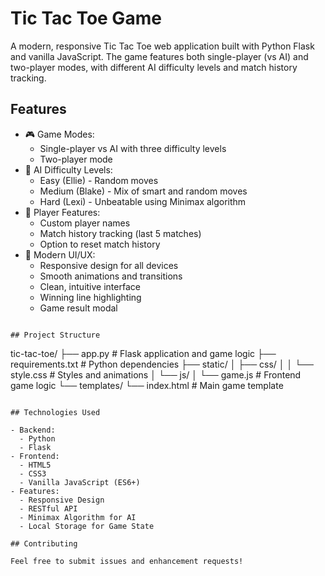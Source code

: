 # Tic Tac Toe Game

A modern, responsive Tic Tac Toe web application built with Python Flask and vanilla JavaScript. The game features both single-player (vs AI) and two-player modes, with different AI difficulty levels and match history tracking.

## Features

- 🎮 Game Modes:
  - Single-player vs AI with three difficulty levels
  - Two-player mode
- 🤖 AI Difficulty Levels:
  - Easy (Ellie) - Random moves
  - Medium (Blake) - Mix of smart and random moves
  - Hard (Lexi) - Unbeatable using Minimax algorithm
- 👥 Player Features:
  - Custom player names
  - Match history tracking (last 5 matches)
  - Option to reset match history
- 🎨 Modern UI/UX:
  - Responsive design for all devices
  - Smooth animations and transitions
  - Clean, intuitive interface
  - Winning line highlighting
  - Game result modal
```

## Project Structure

```
tic-tac-toe/
├── app.py              # Flask application and game logic
├── requirements.txt    # Python dependencies
├── static/
│   ├── css/
│   │   └── style.css  # Styles and animations
│   └── js/
│       └── game.js    # Frontend game logic
└── templates/
    └── index.html     # Main game template
```

## Technologies Used

- Backend:
  - Python
  - Flask
- Frontend:
  - HTML5
  - CSS3 
  - Vanilla JavaScript (ES6+)
- Features:
  - Responsive Design
  - RESTful API
  - Minimax Algorithm for AI
  - Local Storage for Game State

## Contributing

Feel free to submit issues and enhancement requests! 